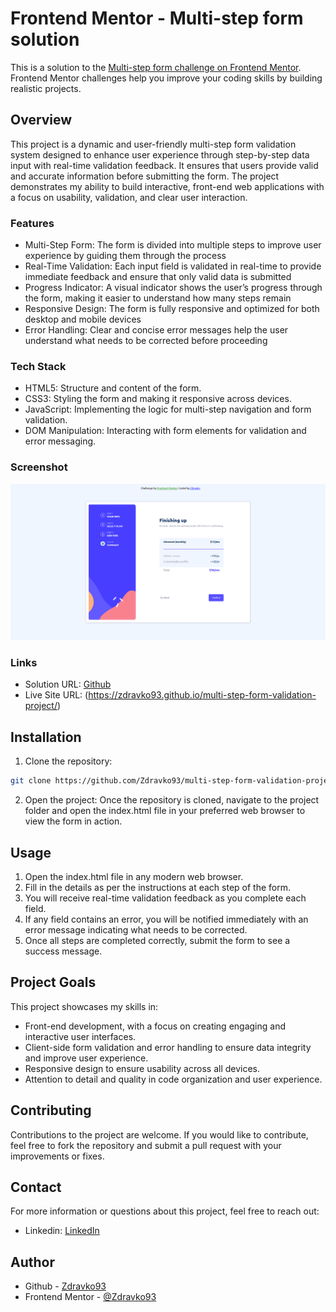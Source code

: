 # Frontend Mentor - Multi-step form solution

This is a solution to the [Multi-step form challenge on Frontend Mentor](https://www.frontendmentor.io/challenges/multistep-form-YVAnSdqQBJ). Frontend Mentor challenges help you improve your coding skills by building realistic projects.

## Overview

This project is a dynamic and user-friendly multi-step form validation system designed to enhance user experience through step-by-step data input with real-time validation feedback. It ensures that users provide valid and accurate information before submitting the form. The project demonstrates my ability to build interactive, front-end web applications with a focus on usability, validation, and clear user interaction.

### Features

- Multi-Step Form: The form is divided into multiple steps to improve user experience by guiding them through the process
- Real-Time Validation: Each input field is validated in real-time to provide immediate feedback and ensure that only valid data is submitted
- Progress Indicator: A visual indicator shows the user’s progress through the form, making it easier to understand how many steps remain
- Responsive Design: The form is fully responsive and optimized for both desktop and mobile devices
- Error Handling: Clear and concise error messages help the user understand what needs to be corrected before proceeding

### Tech Stack

- HTML5: Structure and content of the form.
- CSS3: Styling the form and making it responsive across devices.
- JavaScript: Implementing the logic for multi-step navigation and form validation.
- DOM Manipulation: Interacting with form elements for validation and error messaging.

### Screenshot

![Multi-step-form-validation](/multi-step-form.png)

### Links

- Solution URL: [Github](https://github.com/Zdravko93/multi-step-form-validation-project)
- Live Site URL: (https://zdravko93.github.io/multi-step-form-validation-project/)

## Installation 

1. Clone the repository:
  ```bash
  git clone https://github.com/Zdravko93/multi-step-form-validation-project.git
  ```
2. Open the project:
 Once the repository is cloned, navigate to the project folder and open the index.html file in your preferred web browser to view the form in action.

## Usage
1. Open the index.html file in any modern web browser.
2. Fill in the details as per the instructions at each step of the form.
3. You will receive real-time validation feedback as you complete each field.
4. If any field contains an error, you will be notified immediately with an error message indicating what needs to be corrected.
5. Once all steps are completed correctly, submit the form to see a success message.

## Project Goals

This project showcases my skills in:

- Front-end development, with a focus on creating engaging and interactive user interfaces.
- Client-side form validation and error handling to ensure data integrity and improve user experience.
- Responsive design to ensure usability across all devices.
- Attention to detail and quality in code organization and user experience.

## Contributing

Contributions to the project are welcome. If you would like to contribute, feel free to fork the repository and submit a pull request with your improvements or fixes.

## Contact

For more information or questions about this project, feel free to reach out:
- Linkedin: [LinkedIn](https://www.linkedin.com/in/zdravkodelic/)

## Author

- Github - [Zdravko93](https://github.com/Zdravko93)
- Frontend Mentor - [@Zdravko93](https://www.frontendmentor.io/profile/@Zdravko93)

